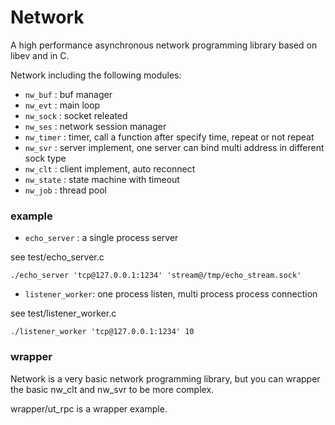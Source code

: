 # Network
A high performance asynchronous network programming library based on libev and in C.

Network including the following modules:

- `nw_buf`   : buf manager
- `nw_evt`   : main loop
- `nw_sock`  : socket releated
- `nw_ses`   : network session manager
- `nw_timer` : timer, call a function after specify time, repeat or not repeat
- `nw_svr`   : server implement, one server can bind multi address in different sock type
- `nw_clt`   : client implement, auto reconnect
- `nw_state` : state machine with timeout
- `nw_job`   : thread pool

### example
- `echo_server` : a single process server

see test/echo_server.c

```
./echo_server 'tcp@127.0.0.1:1234' 'stream@/tmp/echo_stream.sock'
```

- `listener_worker`: one process listen, multi process process connection

see test/listener_worker.c

```
./listener_worker 'tcp@127.0.0.1:1234' 10
```

### wrapper
Network is a very basic network programming library, but you can wrapper the basic nw_clt
and nw_svr to be more complex.

wrapper/ut_rpc is a wrapper example.
